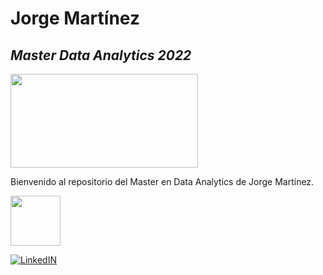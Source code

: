 
# Jorge Martínez
## _Master Data Analytics 2022_



<img src="https://www.gepacv.org/wp-content/uploads/2017/01/EDEM-Logo-.png"  width="300" height="150">

Bienvenido al repositorio del Master en Data Analytics de Jorge Martínez.

<img src="https://cdn-icons-png.flaticon.com/512/174/174857.png"  width="80" height="80">

[![LinkedIN](https://cdn-icons-png.flaticon.com/512/174/174857.png)](https://www.linkedin.com/in/jorge-mart%C3%ADnez-canet-32b555173/)
